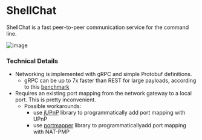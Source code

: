 # ShellChat
ShellChat is a fast peer-to-peer communication service for the command line.

![image](https://github.com/user-attachments/assets/d8979191-242d-41aa-afe3-e7920c2e65b3)

### Technical Details
- Networking is implemented with gRPC and simple Protobuf definitions.
  - gRPC can be up to 7x faster than REST for large payloads, according to this [benchmark](https://medium.com/@EmperorRXF/evaluating-performance-of-rest-vs-grpc-1b8bdf0b22da)
- Requires an existing port mapping from the network gateway to a local port. This is pretty inconvenient.
  - Possible workarounds:
    - use [jUPnP](https://github.com/jupnp/jupnp) library to programmatically add port mapping with UPnP
    - use [portmapper](https://github.com/offbynull/portmapper) library to programmaticallyadd port mapping with NAT-PMP
